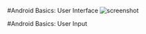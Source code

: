 #Android Basics: User Interface
![screenshot](https://github.com/amatanat/Android-Basics-udacity/blob/master/udacityApp.png)

#Android Basics: User Input 



